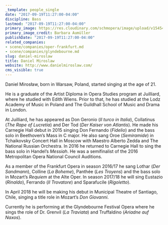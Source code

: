 ```yaml
---
_template: people_single
date: "2017-09-19T11:27:00-04:00"
discipline: Bass
lastmod: "2017-09-19T11:27:00-04:00"
primary_image: https://res.cloudinary.com/schmopera/image/upload/v1545409169/media/webhook-uploads/1505834760122/Miroslaw_86s.jpg.jpg
primary_image_credit: Barbara Aumüller
publishDate: "2017-09-19T11:27:00-04:00"
related_companies:
- scene/companies/oper-frankfurt.md
- scene/companies/glyndebourne.md
slug: daniel-miroslaw
title: Daniel Miroslaw
website: http://www.danielmiroslaw.com/
cms_visible: true
---
```


Daniel Mirosław, born in Warsaw, Poland, started singing at the age of 21.

He is a graduate of the Artist Diploma in Opera Studies program at Juilliard, where he studied with Edith Wiens. Prior to that, he has studied at the Lodz Academy of Music in Poland and The Guildhall School of Music and Drama in London.

At Juilliard, he has appeared as Don Geronio (*Il turco in Italia*), Collatinus (*The Rape of Lucretia*) and Der Tod (*Der Kaiser von Atlantis*). He made his Carnegie Hall debut in 2015 singing Don Fernando (*Fidelio*) and the bass solo in Beethoven’s Mass in C major. He also sang Oroe (*Semiramide*) in Tchaikovsky Concert Hall in Moscow with Maestro Alberto Zedda and The National Russian Orchestra. In 2016 he returned to Carnegie Hall to sing the bass solo in Handel’s *Messiah*. He was a semifinalist of the 2016 Metropolitan Opera National Council Auditions.

As a member of the Frankfurt Opera in season 2016/17 he sang Lothar (*Der Sandmann*), Colline (*La Boheme*), Panthée (*Les Troyens*) and the bass solo in Mozart’s *Requiem* at the Alte Oper. In season 2017/18 he will sing Eustazio (*Rinaldo*), Ferrando (*Il Trovatore*) and Sparafucile (*Rigoletto*).

In April 2018 he will be making his debut in Municipal Theatre of Santiago, Chile, singing a title role in Mozart’s *Don Giovanni*.

Currently he is performing at the Glyndebourne Festival Opera where he sings the role of Dr. Grenvil (*La Traviata*) and Truffaldino (*Ariadne auf Naxos*).
